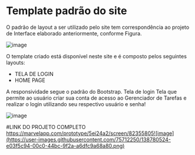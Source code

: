 # Template padrão do site

O padrão de layout a ser utilizado pelo site tem correspondência ao projeto de Interface elaborado anteriormente, conforme Figura.

![image](https://user-images.githubusercontent.com/75712250/138780040-ec256950-9e5b-41f8-89c6-db4ed799fefe.png)


O template criado está disponível neste site e é composto pelos seguintes layouts: 
- TELA DE LOGIN
- HOME PAGE

A responsividade segue o padrão do Bootstrap. 
Tela de login
Tela que permite ao usuário criar sua conta de acesso ao Gerenciador de Tarefas e realizar o login utilizando seu respectivo usuário e senha!

![image](https://user-images.githubusercontent.com/75712250/138780196-61d2d85d-e768-4edc-8789-5674b67d19ce.png)

#LINK DO PROJETO COMPLETO https://marvelapp.com/prototype/5ei24a2/screen/82355805![image](https://user-images.githubusercontent.com/75712250/138780524-e03f5c94-00c0-44bc-9f2a-a6dfc9a68a80.png)
